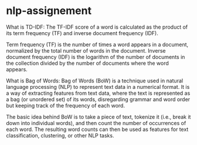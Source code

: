 # nlp-assignement
What is TD-IDF:
The TF-IDF score of a word is calculated as the product of its term frequency (TF) and inverse document frequency (IDF).

Term frequency (TF) is the number of times a word appears in a document, normalized by the total number of words in the document.
Inverse document frequency (IDF) is the logarithm of the number of documents in the collection divided by the number of documents where the word appears.

What is Bag of Words:
Bag of Words (BoW) is a technique used in natural language processing (NLP) to represent text data in a numerical format. 
It is a way of extracting features from text data, where the text is represented as a bag (or unordered set) of its words, 
disregarding grammar and word order but keeping track of the frequency of each word.

The basic idea behind BoW is to take a piece of text, 
tokenize it (i.e., break it down into individual words), 
and then count the number of occurrences of each word. The resulting word counts can then be used as 
features for text classification, clustering, or other NLP tasks.
